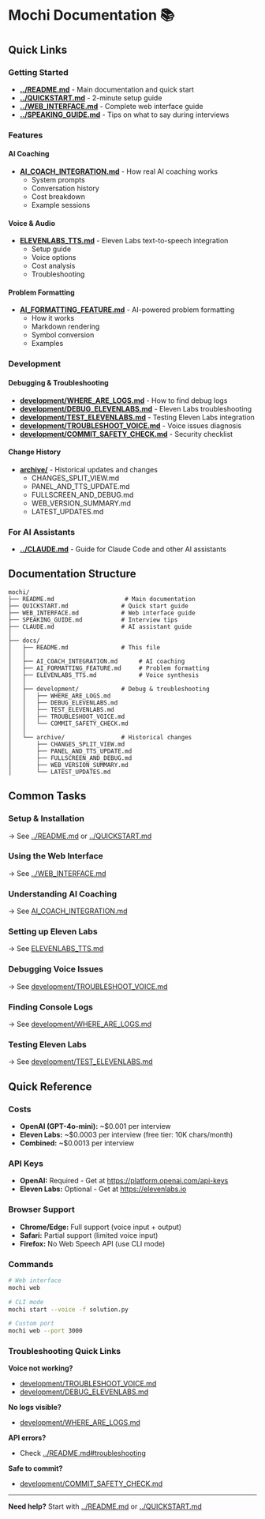 # Mochi Documentation 📚

## Quick Links

### Getting Started
- **[../README.md](../README.md)** - Main documentation and quick start
- **[../QUICKSTART.md](../QUICKSTART.md)** - 2-minute setup guide
- **[../WEB_INTERFACE.md](../WEB_INTERFACE.md)** - Complete web interface guide
- **[../SPEAKING_GUIDE.md](../SPEAKING_GUIDE.md)** - Tips on what to say during interviews

### Features

#### AI Coaching
- **[AI_COACH_INTEGRATION.md](AI_COACH_INTEGRATION.md)** - How real AI coaching works
  - System prompts
  - Conversation history
  - Cost breakdown
  - Example sessions

#### Voice & Audio
- **[ELEVENLABS_TTS.md](ELEVENLABS_TTS.md)** - Eleven Labs text-to-speech integration
  - Setup guide
  - Voice options
  - Cost analysis
  - Troubleshooting

#### Problem Formatting
- **[AI_FORMATTING_FEATURE.md](AI_FORMATTING_FEATURE.md)** - AI-powered problem formatting
  - How it works
  - Markdown rendering
  - Symbol conversion
  - Examples

### Development

#### Debugging & Troubleshooting
- **[development/WHERE_ARE_LOGS.md](development/WHERE_ARE_LOGS.md)** - How to find debug logs
- **[development/DEBUG_ELEVENLABS.md](development/DEBUG_ELEVENLABS.md)** - Eleven Labs troubleshooting
- **[development/TEST_ELEVENLABS.md](development/TEST_ELEVENLABS.md)** - Testing Eleven Labs integration
- **[development/TROUBLESHOOT_VOICE.md](development/TROUBLESHOOT_VOICE.md)** - Voice issues diagnosis
- **[development/COMMIT_SAFETY_CHECK.md](development/COMMIT_SAFETY_CHECK.md)** - Security checklist

#### Change History
- **[archive/](archive/)** - Historical updates and changes
  - CHANGES_SPLIT_VIEW.md
  - PANEL_AND_TTS_UPDATE.md
  - FULLSCREEN_AND_DEBUG.md
  - WEB_VERSION_SUMMARY.md
  - LATEST_UPDATES.md

### For AI Assistants
- **[../CLAUDE.md](../CLAUDE.md)** - Guide for Claude Code and other AI assistants

## Documentation Structure

```
mochi/
├── README.md                    # Main documentation
├── QUICKSTART.md               # Quick start guide
├── WEB_INTERFACE.md            # Web interface guide
├── SPEAKING_GUIDE.md           # Interview tips
├── CLAUDE.md                   # AI assistant guide
│
├── docs/
│   ├── README.md               # This file
│   │
│   ├── AI_COACH_INTEGRATION.md      # AI coaching
│   ├── AI_FORMATTING_FEATURE.md     # Problem formatting
│   ├── ELEVENLABS_TTS.md            # Voice synthesis
│   │
│   ├── development/            # Debug & troubleshooting
│   │   ├── WHERE_ARE_LOGS.md
│   │   ├── DEBUG_ELEVENLABS.md
│   │   ├── TEST_ELEVENLABS.md
│   │   ├── TROUBLESHOOT_VOICE.md
│   │   └── COMMIT_SAFETY_CHECK.md
│   │
│   └── archive/                # Historical changes
│       ├── CHANGES_SPLIT_VIEW.md
│       ├── PANEL_AND_TTS_UPDATE.md
│       ├── FULLSCREEN_AND_DEBUG.md
│       ├── WEB_VERSION_SUMMARY.md
│       └── LATEST_UPDATES.md
```

## Common Tasks

### Setup & Installation
→ See [../README.md](../README.md) or [../QUICKSTART.md](../QUICKSTART.md)

### Using the Web Interface
→ See [../WEB_INTERFACE.md](../WEB_INTERFACE.md)

### Understanding AI Coaching
→ See [AI_COACH_INTEGRATION.md](AI_COACH_INTEGRATION.md)

### Setting up Eleven Labs
→ See [ELEVENLABS_TTS.md](ELEVENLABS_TTS.md)

### Debugging Voice Issues
→ See [development/TROUBLESHOOT_VOICE.md](development/TROUBLESHOOT_VOICE.md)

### Finding Console Logs
→ See [development/WHERE_ARE_LOGS.md](development/WHERE_ARE_LOGS.md)

### Testing Eleven Labs
→ See [development/TEST_ELEVENLABS.md](development/TEST_ELEVENLABS.md)

## Quick Reference

### Costs
- **OpenAI (GPT-4o-mini):** ~$0.001 per interview
- **Eleven Labs:** ~$0.0003 per interview (free tier: 10K chars/month)
- **Combined:** ~$0.0013 per interview

### API Keys
- **OpenAI:** Required - Get at https://platform.openai.com/api-keys
- **Eleven Labs:** Optional - Get at https://elevenlabs.io

### Browser Support
- **Chrome/Edge:** Full support (voice input + output)
- **Safari:** Partial support (limited voice input)
- **Firefox:** No Web Speech API (use CLI mode)

### Commands
```bash
# Web interface
mochi web

# CLI mode
mochi start --voice -f solution.py

# Custom port
mochi web --port 3000
```

### Troubleshooting Quick Links

**Voice not working?**
- [development/TROUBLESHOOT_VOICE.md](development/TROUBLESHOOT_VOICE.md)
- [development/DEBUG_ELEVENLABS.md](development/DEBUG_ELEVENLABS.md)

**No logs visible?**
- [development/WHERE_ARE_LOGS.md](development/WHERE_ARE_LOGS.md)

**API errors?**
- Check [../README.md#troubleshooting](../README.md#troubleshooting)

**Safe to commit?**
- [development/COMMIT_SAFETY_CHECK.md](development/COMMIT_SAFETY_CHECK.md)

---

**Need help?** Start with [../README.md](../README.md) or [../QUICKSTART.md](../QUICKSTART.md)

